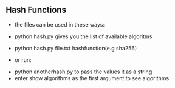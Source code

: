 ## Hash Functions 

* the files can be used in these ways:

- python hash.py gives you the list of available algoritms

- python hash.py file.txt hashfunction(e.g sha256)

* or run:

- python anotherhash.py to pass the values it as a string
- enter show algorithms as the first argument to see algorithms 
